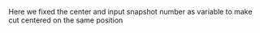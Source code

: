 
Here we fixed the center and input snapshot number as variable to make cut centered on the same position
